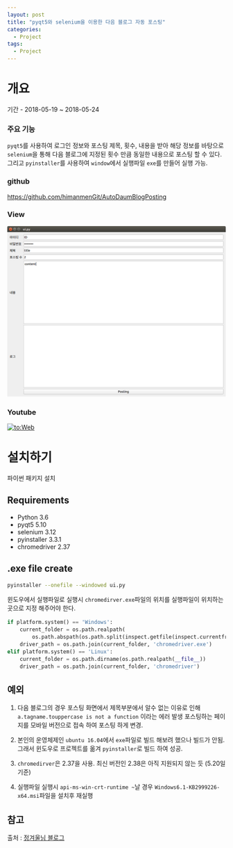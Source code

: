 ```yaml
---
layout: post
title: "pyqt5와 selenium을 이용한 다음 블로그 자동 포스팅"
categories:
  - Project
tags:
  - Project
---
```


# 개요

기간 - 2018-05-19 ~ 2018-05-24

### 주요 기능

`pyqt5`를 사용하여 로그인 정보와 포스팅 제목, 횟수, 내용을 받아 해당 정보를 바탕으로 
`selenium`을 통해 다음 블로그에 지정된 횟수 만큼 동일한 내용으로 포스팅 할 수 있다.
그리고 `pyinstaller`를 사용하여 `window`에서 실행파일 `exe`를 만들어 실행 가능.

### github
https://github.com/himanmenGit/AutoDaumBlogPosting

### View
![posting](/assets/project/daumposting/ui.png)

### Youtube
[![to:Web](http://img.youtube.com/vi/QoXl4vM_F14/0.jpg)](https://youtu.be/QoXl4vM_F14?t=0s)

# 설치하기
파이썬 패키지 설치

## Requirements
* Python 3.6
* pyqt5 5.10
* selenium 3.12
* pyinstaller 3.3.1
* chromedriver 2.37

## .exe file create
```bash
pyinstaller --onefile --windowed ui.py
```

윈도우에서 실행파일로 실행시 `chromedirver.exe`파일의 위치를 실행파일이 위치하는 곳으로 지정 해주어야 한다.
```python
if platform.system() == 'Windows':
    current_folder = os.path.realpath(
        os.path.abspath(os.path.split(inspect.getfile(inspect.currentframe()))[0]))
    driver_path = os.path.join(current_folder, 'chromedriver.exe')
elif platform.system() == 'Linux':
    current_folder = os.path.dirname(os.path.realpath(__file__))
    driver_path = os.path.join(current_folder, 'chromedriver')
```

## 예외
1. 다음 블로그의 경우 포스팅 화면에서 제목부분에서 알수 없는 이유로 인해 `a.tagname.touppercase is not a function`
이라는 에러 발생 포스팅하는 페이지를 모바일 버전으로 접속 하여 포스팅 하게 변경.

2. 본인의 운영체제인 `ubuntu 16.04`에서 `exe`파일로 빌드 해보려 했으나 빌드가 안됨. 그래서 윈도우로 프로젝트를 옮겨
`pyinstaller`로 빌드 하여 성공.

3. `chromedirver`은 2.37을 사용. 최신 버전인 2.38은 아직 지원되지 않는 듯 (5.20일 기준)

4. 실행파일 실행시 `api-ms-win-crt-runtime ~`날 경우 `Windows6.1-KB2999226-x64.msi`파일을 설치후 재실행

## 참고
출처 : [정겨울님 블로그](https://winterj.me/pyinstaller/)